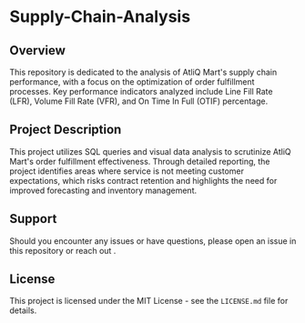 # Supply-Chain-Analysis
## Overview
This repository is dedicated to the analysis of AtliQ Mart's supply chain performance, with a focus on the optimization of order fulfillment processes. Key performance indicators analyzed include Line Fill Rate (LFR), Volume Fill Rate (VFR), and On Time In Full (OTIF) percentage.

## Project Description
This project utilizes SQL queries and visual data analysis to scrutinize AtliQ Mart's order fulfillment effectiveness. Through detailed reporting, the project identifies areas where service is not meeting customer expectations, which risks contract retention and highlights the need for improved forecasting and inventory management.

## Support

Should you encounter any issues or have questions, please open an issue in this repository or reach out .

## License

This project is licensed under the MIT License - see the `LICENSE.md` file for details.

